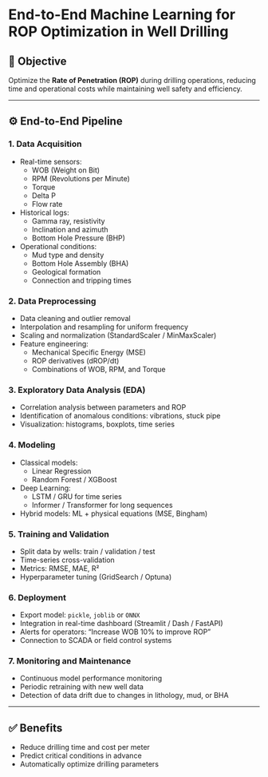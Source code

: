 # End-to-End Machine Learning for ROP Optimization in Well Drilling

## 🎯 Objective
Optimize the **Rate of Penetration (ROP)** during drilling operations, reducing time and operational costs while maintaining well safety and efficiency.

---

## ⚙️ End-to-End Pipeline

### 1. Data Acquisition
- Real-time sensors:
  - WOB (Weight on Bit)
  - RPM (Revolutions per Minute)
  - Torque
  - Delta P
  - Flow rate
- Historical logs:
  - Gamma ray, resistivity
  - Inclination and azimuth
  - Bottom Hole Pressure (BHP)
- Operational conditions:
  - Mud type and density
  - Bottom Hole Assembly (BHA)
  - Geological formation
  - Connection and tripping times

### 2. Data Preprocessing
- Data cleaning and outlier removal
- Interpolation and resampling for uniform frequency
- Scaling and normalization (StandardScaler / MinMaxScaler)
- Feature engineering:
  - Mechanical Specific Energy (MSE)
  - ROP derivatives (dROP/dt)
  - Combinations of WOB, RPM, and Torque

### 3. Exploratory Data Analysis (EDA)
- Correlation analysis between parameters and ROP
- Identification of anomalous conditions: vibrations, stuck pipe
- Visualization: histograms, boxplots, time series

### 4. Modeling
- Classical models:
  - Linear Regression
  - Random Forest / XGBoost
- Deep Learning:
  - LSTM / GRU for time series
  - Informer / Transformer for long sequences
- Hybrid models: ML + physical equations (MSE, Bingham)

### 5. Training and Validation
- Split data by wells: train / validation / test
- Time-series cross-validation
- Metrics: RMSE, MAE, R²
- Hyperparameter tuning (GridSearch / Optuna)

### 6. Deployment
- Export model: `pickle`, `joblib` or `ONNX`
- Integration in real-time dashboard (Streamlit / Dash / FastAPI)
- Alerts for operators: “Increase WOB 10% to improve ROP”
- Connection to SCADA or field control systems

### 7. Monitoring and Maintenance
- Continuous model performance monitoring
- Periodic retraining with new well data
- Detection of data drift due to changes in lithology, mud, or BHA

---

## ✅ Benefits
- Reduce drilling time and cost per meter
- Predict critical conditions in advance
- Automatically optimize drilling parameters
